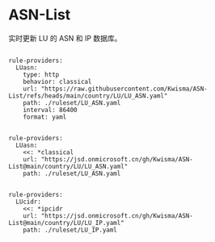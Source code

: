 
# ASN-List

实时更新 LU 的 ASN 和 IP 数据库。

<pre><code class="language-javascript">
rule-providers:
  LUasn:
    type: http
    behavior: classical
    url: "https://raw.githubusercontent.com/Kwisma/ASN-List/refs/heads/main/country/LU/LU_ASN.yaml"
    path: ./ruleset/LU_ASN.yaml
    interval: 86400
    format: yaml
</code></pre>

<pre><code class="language-javascript">
rule-providers:
  LUasn:
    <<: *classical
    url: "https://jsd.onmicrosoft.cn/gh/Kwisma/ASN-List@main/country/LU/LU_ASN.yaml"
    path: ./ruleset/LU_ASN.yaml
</code></pre>

<pre><code class="language-javascript">
rule-providers:
  LUcidr:
    <<: *ipcidr
    url: "https://jsd.onmicrosoft.cn/gh/Kwisma/ASN-List@main/country/LU/LU_IP.yaml"
    path: ./ruleset/LU_IP.yaml
</code></pre>